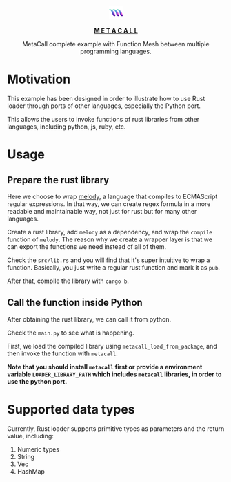 <div align="center">
    <a href="https://metacall.io" target="_blank"><img src="https://raw.githubusercontent.com/metacall/core/master/deploy/images/logo.png" alt="M E T A C A L L" style="max-width:100%;" width="32" height="32">
    <p><b>M E T A C A L L</b></p></a>
    <p>MetaCall complete example with Function Mesh between multiple programming languages.</p>
</div>

# Motivation

This example has been designed in order to illustrate how to use Rust loader through ports of other languages, especially the Python port. 

This allows the users to invoke functions of rust libraries from other languages, including python, js, ruby, etc.

# Usage

## Prepare the rust library

Here we choose to wrap [melody](https://github.com/yoav-lavi/melody), a language that compiles to ECMAScript regular expressions. In that way, we can create regex formula in a more readable and maintainable way, not just for rust but for many other languages.

Create a rust library, add `melody` as a dependency, and wrap the `compile` function of `melody`. The reason why we create a wrapper layer is that we can export the functions we need instead of all of them.

Check the `src/lib.rs` and you will find that it's super intuitive to wrap a function. Basically, you just write a regular rust function and mark it as `pub`.

After that, compile the library with `cargo b`.

## Call the function inside Python

After obtaining the rust library, we can call it from python.

Check the `main.py` to see what is happening.

First, we load the compiled library using `metacall_load_from_package`, and then invoke the function with `metacall`.

**Note that you should install `metacall` first or provide a environment variable `LOADER_LIBRARY_PATH` which includes `metacall` libraries, in order to use the python port.**

# Supported data types

Currently, Rust loader supports primitive types as parameters and the return value, including:

1. Numeric types
2. String
3. Vec
4. HashMap